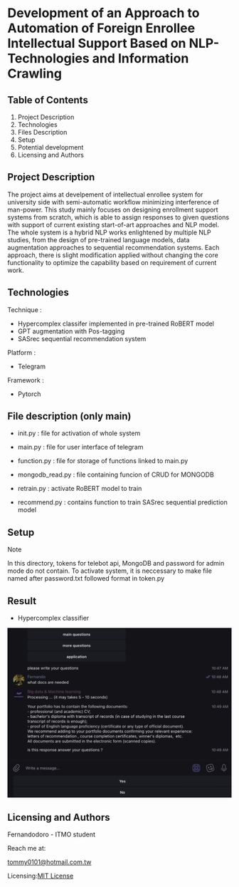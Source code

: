# Development of an Approach to Automation of Foreign Enrollee Intellectual Support Based on NLP-Technologies and Information Crawling

## Table of Contents

1. Project Description
2. Technologies
3. Files Description
4. Setup
5. Potential development
6. Licensing and Authors

## Project Description
The project aims at develpement of intellectual enrollee system for university side with semi-automatic workflow minimizing interference of man-power. This study mainly focuses on designing enrollment support systems from scratch, which is able to assign responses to given questions with support of current existing start-of-art approaches and NLP model. The whole system is a hybrid NLP works enlightened by multiple NLP studies, from the design of pre-trained language models, data augmentation approaches to sequential recommendation systems. Each approach, there is slight modification applied without changing the core functionality to optimize the capability based on requirement of current work. 

## Technologies
Technique : 
* Hypercomplex classifer implemented in pre-trained RoBERT model
* GPT augmentation with Pos-tagging
* SASrec sequential recommendation system

Platform :
* Telegram

Framework :
* Pytorch

## File description (only main)

* init.py : file for activation of whole system

* main.py : file for user interface of telegram

* function.py : file for storage of functions linked to main.py

* mongodb_read.py : file containing funcion of CRUD for MONGODB

* retrain.py : activate RoBERT model to train

* recommend.py : contains function to train SASrec sequential prediction model

## Setup

>[!NOTE]
>In this directory, tokens for telebot api, MongoDB and password for admin mode do not contain.
>To activate system, it is neccessary to make file named after password.txt followed format in token.py

## Result

* Hypercomplex classifier

![alt text](0.png)



## Licensing and Authors

Fernandodoro - ITMO student

Reach me at:

tommy0101@hotmail.com.tw

Licensing:[MIT License](https://github.com/MaChengYuan/final_work/blob/main/LICENSE)


